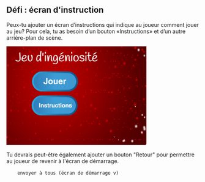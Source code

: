 ## Défi : écran d'instruction

Peux-tu ajouter un écran d’instructions qui indique au joueur comment jouer au jeu? Pour cela, tu as besoin d’un bouton «Instructions» et d’un autre arrière-plan de scène.

![capture d'écran](images/brain-instructions.png)

Tu devrais peut-être également ajouter un bouton "Retour" pour permettre au joueur de revenir à l'écran de démarrage.

```blocks3
    envoyer à tous (écran de démarrage v)
```